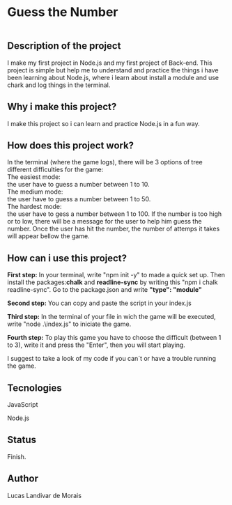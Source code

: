 <h1>Guess the Number</h1>
  <img src="">
  
<h2>Description of the project</h2>
<p>I make my first project in Node.js and my first project of Back-end. This project is simple but help me to understand and practice the things i have been learning about Node.js, where i learn about install a module and use chark and log things in the terminal.</p> 

<h2>Why i make this project?</h2>
<p>I make this project so i can learn and practice Node.js in a fun way.</p>

<h2>How does this project work?</h2>
<P>In the terminal (where the game logs), there will be 3 options of tree different difficulties for the game: <br>The easiest mode:</br> the user have to guess a number between 1 to 10.<br>The medium mode:</br> the user have to guess a number between 1 to 50. <br>The hardest mode:</br> the user have to gess a number between 1 to 100. If the number is too high or to low, there will be a message for the user to help him guess the number. Once the user has hit the number, the number of attemps it takes will appear bellow the game.</p>

<h2>How can i use this project?</h2>
<p><b>First step:</b> In your terminal, write "npm init -y" to made a quick set up. Then install the packages:<b>chalk</b> and <b>readline-sync</b> by writing this "npm i chalk readline-sync". Go to the package.json and write <b>"type": "module"</b></p>
<p><b>Second step:</b> You can copy and paste the script in your index.js</p>
<p><b>Third step:</b> In the terminal of your file in wich the game will be executed, write "node .\index.js" to iniciate the game.</p>
<p><b>Fourth step:</b> To play this game you have to choose the difficult (between 1 to 3), write it and press the "Enter", then you will start playing.</p>
<p>I suggest to take a look of my code if you can´t or have a trouble running the game.</p>

<h2>Tecnologies</h2>
<p>JavaScript</p>
<p>Node.js</p>

<h2>Status</h2>
<p>Finish.</p>

<h2>Author</h2>
<p>Lucas Landivar de Morais</p>
